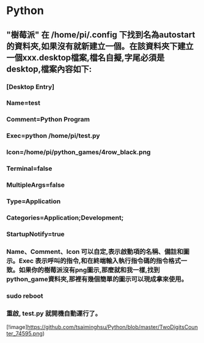 # Python
## "樹莓派" 在 /home/pi/.config 下找到名為autostart的資料夾,如果沒有就新建立一個。在該資料夾下建立一個xxx.desktop檔案,檔名自擬,字尾必須是desktop,檔案內容如下:
### [Desktop Entry] 
### Name=test 
### Comment=Python Program 
### Exec=python /home/pi/test.py 
### Icon=/home/pi/python_games/4row_black.png 
### Terminal=false 
### MultipleArgs=false 
### Type=Application 
### Categories=Application;Development; 
### StartupNotify=true
### Name、Comment、Icon 可以自定,表示啟動項的名稱、備註和圖示。Exec 表示呼叫的指令,和在終端輸入執行指令碼的指令格式一致。如果你的樹莓派沒有png圖示,那麼就和我一樣,找到python_game資料夾,那裡有幾個簡單的圖示可以現成拿來使用。


### sudo reboot 
### 重啟, test.py 就開機自動運行了。
[!image]https://github.com/tsaiminghsu/Python/blob/master/TwoDigitsCounter_74595.png)

